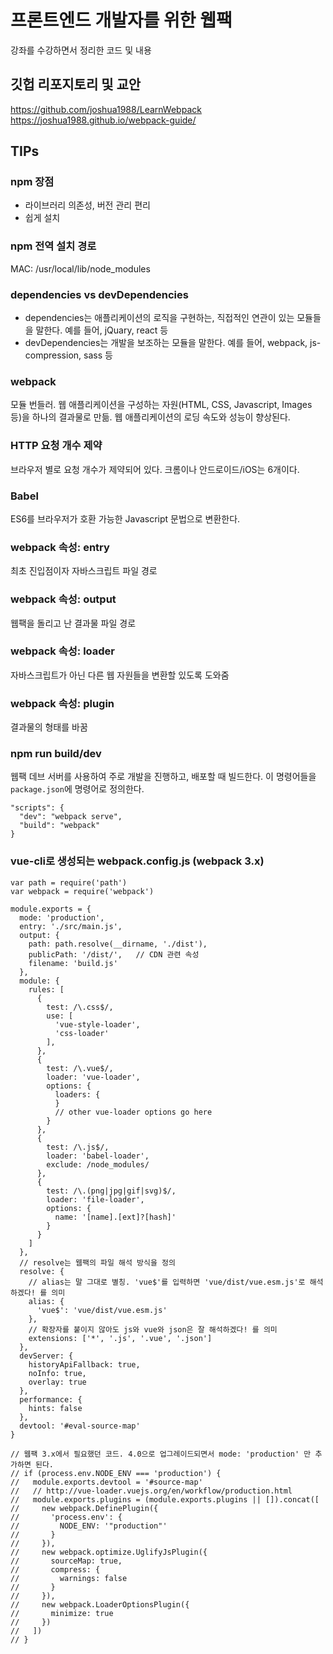 # 프론트엔드 개발자를 위한 웹팩
강좌를 수강하면서 정리한 코드 및 내용

## 깃헙 리포지토리 및 교안 
https://github.com/joshua1988/LearnWebpack
https://joshua1988.github.io/webpack-guide/

## TIPs

### npm 장점
- 라이브러리 의존성, 버전 관리 편리
- 쉽게 설치

### npm 전역 설치 경로
MAC: /usr/local/lib/node_modules

### dependencies vs devDependencies
- dependencies는 애플리케이션의 로직을 구현하는, 직접적인 연관이 있는 모듈들을 말한다. 예를 들어, jQuary, react 등
- devDependencies는 개발을 보조하는 모듈을 말한다. 예를 들어, webpack, js-compression, sass 등

### webpack
모듈 번들러. 웹 애플리케이션을 구성하는 자원(HTML, CSS, Javascript, Images 등)을 하나의 결과물로 만듦.
웹 애플리케이션의 로딩 속도와 성능이 향상된다.

### HTTP 요청 개수 제약
브라우저 별로 요청 개수가 제약되어 있다. 크롬이나 안드로이드/iOS는 6개이다.

### Babel
ES6를 브라우저가 호환 가능한 Javascript 문법으로 변환한다.

### webpack 속성: entry
최초 진입점이자 자바스크립트 파일 경로

### webpack 속성: output
웹팩을 돌리고 난 결과물 파일 경로

### webpack 속성: loader
자바스크립트가 아닌 다른 웹 자원들을 변환할 있도록 도와줌

### webpack 속성: plugin
결과물의 형태를 바꿈

### npm run build/dev
웹팩 데브 서버를 사용하여 주로 개발을 진행하고, 배포할 때 빌드한다. 이 명령어들을 `package.json`에 명령어로 정의한다.
```
"scripts": {
  "dev": "webpack serve",
  "build": "webpack"
}
```

### vue-cli로 생성되는 webpack.config.js (webpack 3.x)

```
var path = require('path')
var webpack = require('webpack')

module.exports = {
  mode: 'production',
  entry: './src/main.js',
  output: {
    path: path.resolve(__dirname, './dist'),
    publicPath: '/dist/',   // CDN 관련 속성
    filename: 'build.js'
  },
  module: {
    rules: [
      {
        test: /\.css$/,
        use: [
          'vue-style-loader',
          'css-loader'
        ],
      },      
      {
        test: /\.vue$/,
        loader: 'vue-loader',
        options: {
          loaders: {
          }
          // other vue-loader options go here
        }
      },
      {
        test: /\.js$/,
        loader: 'babel-loader',
        exclude: /node_modules/
      },
      {
        test: /\.(png|jpg|gif|svg)$/,
        loader: 'file-loader',
        options: {
          name: '[name].[ext]?[hash]'
        }
      }
    ]
  },
  // resolve는 웹팩의 파일 해석 방식을 정의
  resolve: {
    // alias는 말 그대로 별칭. 'vue$'를 입력하면 'vue/dist/vue.esm.js'로 해석하겠다! 를 의미
    alias: {
      'vue$': 'vue/dist/vue.esm.js'
    },
    // 확장자를 붙이지 않아도 js와 vue와 json은 잘 해석하겠다! 를 의미
    extensions: ['*', '.js', '.vue', '.json']
  },
  devServer: {
    historyApiFallback: true,
    noInfo: true,
    overlay: true
  },
  performance: {
    hints: false
  },
  devtool: '#eval-source-map'
}

// 웹팩 3.x에서 필요했던 코드. 4.0으로 업그레이드되면서 mode: 'production' 만 추가하면 된다.
// if (process.env.NODE_ENV === 'production') {
//   module.exports.devtool = '#source-map'
//   // http://vue-loader.vuejs.org/en/workflow/production.html
//   module.exports.plugins = (module.exports.plugins || []).concat([
//     new webpack.DefinePlugin({
//       'process.env': {
//         NODE_ENV: '"production"'
//       }
//     }),
//     new webpack.optimize.UglifyJsPlugin({
//       sourceMap: true,
//       compress: {
//         warnings: false
//       }
//     }),
//     new webpack.LoaderOptionsPlugin({
//       minimize: true
//     })
//   ])
// }
```

